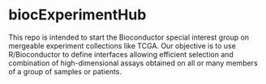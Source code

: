 biocExperimentHub
=================

This repo is intended to start the Bioconductor special interest group
on mergeable experiment collections like TCGA.  Our objective is to use R/Bioconductor
to define interfaces allowing efficient selection and combination of 
high-dimensional assays obtained on all or many members of a group of
samples or patients.
